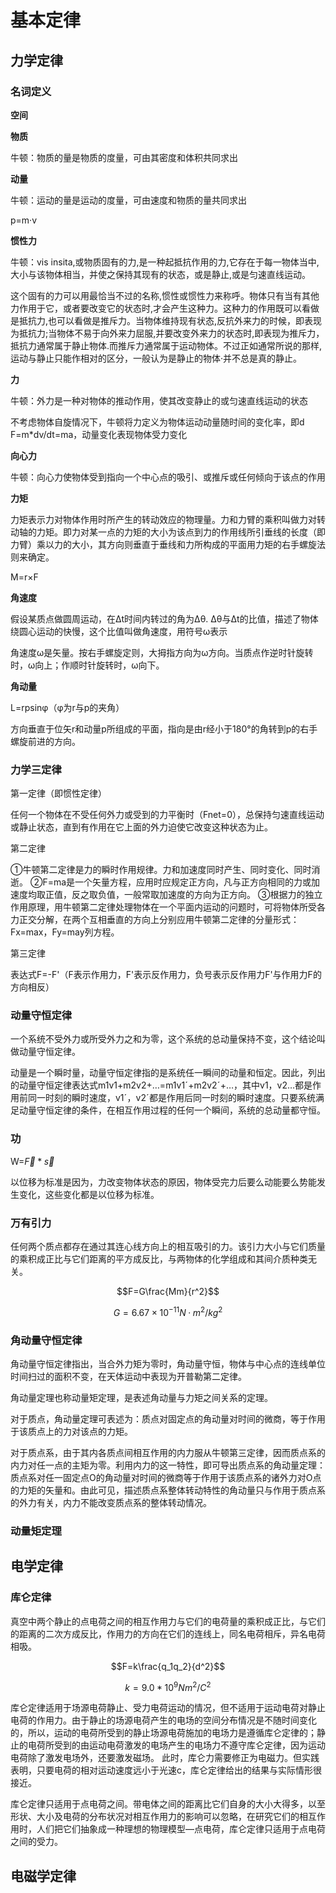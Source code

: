 
# 基本定律

## 力学定律

### 名词定义

**空间**



**物质**

牛顿：物质的量是物质的度量，可由其密度和体积共同求出

**动量**

牛顿：运动的量是运动的度量，可由速度和物质的量共同求出

p=m·v

**惯性力**

牛顿：vis insita,或物质固有的力,是一种起抵抗作用的力,它存在于每一物体当中,大小与该物体相当，并使之保持其现有的状态，或是静止,或是匀速直线运动。

这个固有的力可以用最恰当不过的名称,惯性或惯性力来称呼。物体只有当有其他力作用于它，或者要改变它的状态时,才会产生这种力。这种力的作用既可以看做是抵抗力,也可以看做是推斥力。当物体维持现有状态,反抗外来力的时候，即表现为抵抗力;当物体不易于向外来力屈服,并要改变外来力的状态时,即表现为推斥力，抵抗力通常属于静止物体.而推斥力通常属于运动物体。不过正如通常所说的那样,运动与静止只能作相对的区分，一般认为是静止的物体·并不总是真的静止。

**力**

牛顿：外力是一种对物体的推动作用，使其改变静止的或匀速直线运动的状态

不考虑物体自旋情况下，牛顿将力定义为物体运动动量随时间的变化率，即d F=m*dv/dt=ma，动量变化表现物体受力变化

**向心力**

牛顿：向心力使物体受到指向一个中心点的吸引、或推斥或任何倾向于该点的作用

**力矩**

力矩表示力对物体作用时所产生的转动效应的物理量。力和力臂的乘积叫做力对转动轴的力矩。即力对某一点的力矩的大小为该点到力的作用线所引垂线的长度（即力臂）乘以力的大小，其方向则垂直于垂线和力所构成的平面用力矩的右手螺旋法则来确定。

M=r×F

**角速度**

假设某质点做圆周运动，在Δt时间内转过的角为Δθ. Δθ与Δt的比值，描述了物体绕圆心运动的快慢，这个比值叫做角速度，用符号ω表示

角速度ω是矢量。按右手螺旋定则，大拇指方向为ω方向。当质点作逆时针旋转时，ω向上；作顺时针旋转时，ω向下。

**角动量**

L=rpsinφ（φ为r与p的夹角）

方向垂直于位矢r和动量p所组成的平面，指向是由r经小于180°的角转到p的右手螺旋前进的方向。

### 力学三定律

第一定律（即惯性定律）

任何一个物体在不受任何外力或受到的力平衡时（Fnet=0），总保持匀速直线运动或静止状态，直到有作用在它上面的外力迫使它改变这种状态为止。

第二定律

①牛顿第二定律是力的瞬时作用规律。力和加速度同时产生、同时变化、同时消逝。
②F=ma是一个矢量方程，应用时应规定正方向，凡与正方向相同的力或加速度均取正值，反之取负值，一般常取加速度的方向为正方向。
③根据力的独立作用原理，用牛顿第二定律处理物体在一个平面内运动的问题时，可将物体所受各力正交分解，在两个互相垂直的方向上分别应用牛顿第二定律的分量形式：Fx=max，Fy=may列方程。

第三定律

表达式F=-F'（F表示作用力，F'表示反作用力，负号表示反作用力F'与作用力F的方向相反）

### 动量守恒定律

一个系统不受外力或所受外力之和为零，这个系统的总动量保持不变，这个结论叫做动量守恒定律。

动量是一个瞬时量，动量守恒定律指的是系统任一瞬间的动量和恒定。因此，列出的动量守恒定律表达式m1v1+m2v2+…=m1v1ˊ+m2v2ˊ+…，其中v1，v2…都是作用前同一时刻的瞬时速度，v1ˊ，v2ˊ都是作用后同一时刻的瞬时速度。只要系统满足动量守恒定律的条件，在相互作用过程的任何一个瞬间，系统的总动量都守恒。

### 功

W=$\vec F *\vec s$

以位移为标准是因为，力改变物体状态的原因，物体受完力后要么动能要么势能发生变化，这些变化都是以位移为标准。

### 万有引力

任何两个质点都存在通过其连心线方向上的相互吸引的力。该引力大小与它们质量的乘积成正比与它们距离的平方成反比，与两物体的化学组成和其间介质种类无关。

$$F=G\frac{Mm}{r^2}$$

$$G=6.67×10^{-11} N·m^2/kg^2$$

### 角动量守恒定律

角动量守恒定律指出，当合外力矩为零时，角动量守恒，物体与中心点的连线单位时间扫过的面积不变，在天体运动中表现为开普勒第二定律。

角动量定理也称动量矩定理，是表述角动量与力矩之间关系的定理。

对于质点，角动量定理可表述为：质点对固定点的角动量对时间的微商，等于作用于该质点上的力对该点的力矩。

对于质点系，由于其内各质点间相互作用的内力服从牛顿第三定律，因而质点系的内力对任一点的主矩为零。利用内力的这一特性，即可导出质点系的角动量定理：质点系对任一固定点O的角动量对时间的微商等于作用于该质点系的诸外力对O点的力矩的矢量和。由此可见，描述质点系整体转动特性的角动量只与作用于质点系的外力有关，内力不能改变质点系的整体转动情况。

### 动量矩定理





## 电学定律

### 库仑定律

真空中两个静止的点电荷之间的相互作用力与它们的电荷量的乘积成正比，与它们的距离的二次方成反比，作用力的方向在它们的连线上，同名电荷相斥，异名电荷相吸。

$$F=k\frac{q_1q_2}{d^2}$$

$$k=9.0*10^9Nm^2/C^2$$

库仑定律适用于场源电荷静止、受力电荷运动的情况，但不适用于运动电荷对静止电荷的作用力。由于静止的场源电荷产生的电场的空间分布情况是不随时间变化的，所以，运动的电荷所受到的静止场源电荷施加的电场力是遵循库仑定律的；静止的电荷所受到的由运动电荷激发的电场产生的电场力不遵守库仑定律，因为运动电荷除了激发电场外，还要激发磁场。 此时，库仑力需要修正为电磁力。但实践表明，只要电荷的相对运动速度远小于光速c，库仑定律给出的结果与实际情形很接近。

库仑定律只适用于点电荷之间。带电体之间的距离比它们自身的大小大得多，以至形状、大小及电荷的分布状况对相互作用力的影响可以忽略，在研究它们的相互作用时，人们把它们抽象成一种理想的物理模型—点电荷，库仑定律只适用于点电荷之间的受力。

## 电磁学定律